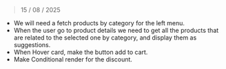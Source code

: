 > 15 / 08 / 2025

- We will need a fetch products by category for the left menu.
- When the user go to product details we need to get all the products that are related to the selected one by category, and display them as suggestions.
- When Hover card, make the button add to cart.
- Make Conditional render for the discount.
